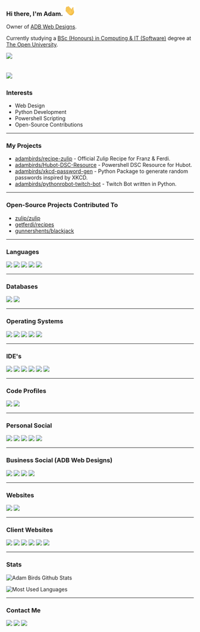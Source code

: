 ### Hi there, I'm Adam. <img src="https://raw.githubusercontent.com/ABSphreak/ABSphreak/master/gifs/Hi.gif" width="30px" style="max-width:100%;"/>

Owner of [ADB Web Designs](https://adbwebdesigns.co.uk).

Currently studying a [BSc (Honours) in Computing & IT (Software)](https://www.open.ac.uk/courses/computing-it/degrees/bsc-computing-it-software-q62-soft) degree at [The Open University](https://www.open.ac.uk). 

![](https://komarev.com/ghpvc/?username=your-adambirds&color=green&style=flat-square)

![](https://img.shields.io/github/followers/adambirds.svg?style=social&label=Follow&maxAge=2592000)
---
### Interests
* Web Design
* Python Development
* Powershell Scripting
* Open-Source Contributions

---
### My Projects
* [adambirds/recipe-zulip](https://github.com/adambirds/recipe-zulip) - Official Zulip Recipe for Franz & Ferdi.
* [adambirds/Hubot-DSC-Resource](https://github.com/adambirds/Hubot-DSC-Resource) - Powershell DSC Resource for Hubot.
* [adambirds/xkcd-password-gen](https://github.com/adambirds/xkcd-password-gen) - Python Package to generate random passwords inspired by XKCD.
* [adambirds/pythonrobot-twitch-bot](https://github.com/adambirds/pythonrobot-twitch-bot) - Twitch Bot written in Python.

---
### Open-Source Projects Contributed To
* [zulip/zulip](https://github.com/zulip/zulip)
* [getferdi/recipes](https://github.com/getferdi/recipes)
* [gunnershents/blackjack](https://github.com/gunnershents/blackjack)

---
### Languages

<a href="https://www.python.org/"><img src="https://img.shields.io/badge/python%20-%2314354C.svg?&style=for-the-badge&logo=python&logoColor=white"/></a>
<a href="https://github.com/PowerShell/PowerShell"><img src="https://img.shields.io/badge/powershell-0074D0.svg?&style=for-the-badge&logo=powershell&logoColor=white"/></a> 
<a href="https://www.gnu.org/software/bash/"><img src="https://img.shields.io/badge/Bash_Script-121011?style=for-the-badge&logo=gnu-bash&logoColor=white"/></a>
<a href="https://daringfireball.net/projects/markdown/"><img src="https://img.shields.io/badge/Markdown-000000?style=for-the-badge&logo=markdown&logoColor=white"/></a>
<a href="https://www.cprogramming.com"><img src="https://img.shields.io/badge/C-274DA8?style=for-the-badge&logo=c&logoColor=white"/></a>

---
### Databases

<a href="https://www.mysql.com/"><img src="https://img.shields.io/badge/mysql-%2300f.svg?&style=for-the-badge&logo=mysql&logoColor=white"/></a> 
<a href="https://www.postgresql.org/"><img src ="https://img.shields.io/badge/postgres-%23316192.svg?&style=for-the-badge&logo=postgresql&logoColor=white"/></a>

---
### Operating Systems

<a href="https://www.microsoft.com/en-in/windows"><img src="https://img.shields.io/badge/Windows-0078D6?style=for-the-badge&logo=windows&logoColor=white"></a>
<a href="https://ubuntu.com/"><img src="https://img.shields.io/badge/Ubuntu-E95420?style=for-the-badge&logo=ubuntu&logoColor=white"></a>
<a href="https://ubuntu.com/"><img src="https://img.shields.io/badge/CentOS-8E2175?style=for-the-badge&logo=centos&logoColor=white"></a>
<a href="https://www.apple.com/uk/ios"><img src="https://img.shields.io/badge/iOS-000000?style=for-the-badge&logo=ios&logoColor=white"></a>
<a href="https://www.android.com/intl/en_in/"><img src="https://img.shields.io/badge/Android-3DDC84?style=for-the-badge&logo=android&logoColor=white"></a> 

---
### IDE's
<a href="https://code.visualstudio.com"><img src="https://img.shields.io/badge/VS_Code-0078D4?style=for-the-badge&logo=visual%20studio%20code&logoColor=white"></a>
<a href="https://visualstudio.microsoft.com"><img src="https://img.shields.io/badge/Visual_Studio-5C2D91?style=for-the-badge&logo=visual%20studio&logoColor=white"></a>
<a href="https://www.vim.org"><img src="https://img.shields.io/badge/VIM-%2311AB00.svg?&style=for-the-badge&logo=vim&logoColor=white"></a>
<a href="https://www.sublimetext.com"><img src="https://img.shields.io/badge/sublime_text-%23575757.svg?&style=for-the-badge&logo=sublime-text&logoColor=important"></a>
<a href="https://notepad-plus-plus.org"><img src="https://img.shields.io/badge/Notepad++-90E59A.svg?style=for-the-badge&logo=notepad%2B%2B&logoColor=black"></a>
<a href="https://atom.io"><img src="https://img.shields.io/badge/Atom-66595C?style=for-the-badge&logo=Atom&logoColor=white"></a>

---
### Code Profiles

<a href="https://github.com/adambirds"><img src="https://img.shields.io/badge/github%20-%23121011.svg?&style=for-the-badge&logo=github&logoColor=white"/></a>
<a href="https://gitlab.com/adambirds"><img src="https://img.shields.io/badge/GitLab-330F63?style=for-the-badge&logo=gitlab&logoColor=white"/></a>

---
### Personal Social

<a href="https://discord.gg/f5veJaa4ZX"><img src="https://img.shields.io/badge/Discord-5865F2?style=for-the-badge&logo=discord&logoColor=white"/></a> 
<a href="https://www.linkedin.com/in/adambirds"><img src="https://img.shields.io/badge/adambirds%20-%230077B5.svg?&style=for-the-badge&logo=linkedin&logoColor=white"/></a> 
<a href="https://twitter.com/adam_birds"><img src="https://img.shields.io/badge/adam_birds%20-%231DA1F2.svg?&style=for-the-badge&logo=Twitter&logoColor=white"/></a>
<a href="https://instagram.com/adambirds"><img src="https://img.shields.io/badge/adambirds-E4405F?style=for-the-badge&logo=instagram&logoColor=white"/></a>
<a href="https://stackoverflow.com/users/5156025/adam-birds"><img src="https://img.shields.io/badge/adambirds-FE7A16?style=for-the-badge&logo=stack-overflow&logoColor=white"/></a>

---
### Business Social (ADB Web Designs)

<a href="https://facebook.com/adbwebdesigns"><img src="https://img.shields.io/badge/adbwebdesigns-1877F2?style=for-the-badge&logo=facebook&logoColor=white"/></a>
<a href="https://www.linkedin.com/company/adbwebdesigns"><img src="https://img.shields.io/badge/adbwebdesigns%20-%230077B5.svg?&style=for-the-badge&logo=linkedin&logoColor=white"/></a> 
<a href="https://twitter.com/adbwebdesigns"><img src="https://img.shields.io/badge/adbwebdesigns%20-%231DA1F2.svg?&style=for-the-badge&logo=Twitter&logoColor=white"/></a>
<a href="https://instagram.com/adbwebdesigns"><img src="https://img.shields.io/badge/adbwebdesigns-E4405F?style=for-the-badge&logo=instagram&logoColor=white"/></a>

---
### Websites

<a href="https://adambirds.co.uk"><img src="https://img.shields.io/badge/Personal_Website-D52027?style=for-the-badge&logo=wordpress&logoColor=white"/></a>
<a href="https://adbwebdesigns.co.uk"><img src="https://img.shields.io/badge/ADB_Web_Designs-517B8C?style=for-the-badge&logo=wordpress&logoColor=white"/></a>

---
### Client Websites

<a href="https://budgetgirl.com"><img src="https://img.shields.io/badge/Budget_Girl-BEE6DC?style=for-the-badge&logo=wordpress&logoColor=white"/></a>
<a href="https://carepackageinabox.co.uk"><img src="https://img.shields.io/badge/Care_Package_In_A_Box-C3E0DC?style=for-the-badge&logo=wordpress&logoColor=white"/></a>
<a href="https://suescents.co.uk"><img src="https://img.shields.io/badge/Sue's_Scents-FF63B1?style=for-the-badge&logo=wordpress&logoColor=white"/></a>
<a href="https://sundayleaguesports.com"><img src="https://img.shields.io/badge/Sunday_League_Sports-D40B0B?style=for-the-badge&logo=wordpress&logoColor=white"/></a>
<a href="https://victorianbuschaters.com.au"><img src="https://img.shields.io/badge/Victorian_Bus_Charters-135276?style=for-the-badge&logo=wordpress&logoColor=white"/></a>
<a href="https://welcometo.travel"><img src="https://img.shields.io/badge/Welcome_To_Travel-FFCE00?style=for-the-badge&logo=wordpress&logoColor=white"/></a>

---
### Stats

![Adam Birds Github Stats](https://github-readme-stats.vercel.app/api?username=adambirds&theme=blue-green)

![Most Used Languages](https://github-readme-stats.vercel.app/api/top-langs/?username=adambirds&theme=blue-green)

---
### Contact Me

<a href="https://wa.me/message/VRBO7LE6YHFIF1"><img src="https://img.shields.io/badge/WhatsApp-25D366?style=for-the-badge&logo=whatsapp&logoColor=white"/></a>
<a href="https://m.me/adbwebdesigns"><img src="https://img.shields.io/badge/Messenger-00B2FF?style=for-the-badge&logo=messenger&logoColor=white"/></a>
<a href="mailto:enquiries@adbwebdesigns.co.uk"><img src="https://img.shields.io/badge/Email-000000?style=for-the-badge&logo=gmail&logoColor=white"/></a>
